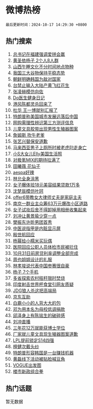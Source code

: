 # 微博热榜

`最后更新时间：2024-10-17 14:29:30 +0800`

## 热门搜索

1. [总书记在福建强调爱拼会赢](https://m.weibo.cn/search?containerid=100103type%3D1%26t%3D10%26q%3D%23%E6%80%BB%E4%B9%A6%E8%AE%B0%E5%9C%A8%E7%A6%8F%E5%BB%BA%E5%BC%BA%E8%B0%83%E7%88%B1%E6%8B%BC%E4%BC%9A%E8%B5%A2%23&stream_entry_id=51&isnewpage=1&extparam=seat%3D1%26cate%3D10103%26dgr%3D0%26filter_type%3Drealtimehot%26stream_entry_id%3D51%26c_type%3D51%26q%3D%2523%25E6%2580%25BB%25E4%25B9%25A6%25E8%25AE%25B0%25E5%259C%25A8%25E7%25A6%258F%25E5%25BB%25BA%25E5%25BC%25BA%25E8%25B0%2583%25E7%2588%25B1%25E6%258B%25BC%25E4%25BC%259A%25E8%25B5%25A2%2523%26pos%3D0%26display_time%3D1729146569%26pre_seqid%3D17291465692650383157255)
1. [黄圣依杨子 2个人8人群](https://m.weibo.cn/search?containerid=100103type%3D1%26t%3D10%26q%3D%E9%BB%84%E5%9C%A3%E4%BE%9D%E6%9D%A8%E5%AD%90+2%E4%B8%AA%E4%BA%BA8%E4%BA%BA%E7%BE%A4&stream_entry_id=31&isnewpage=1&extparam=seat%3D1%26cate%3D5001%26dgr%3D0%26realpos%3D1%26stream_entry_id%3D31%26flag%3D1%26pos%3D0%26lcate%3D5001%26band_rank%3D1%26c_type%3D31%26filter_type%3Drealtimehot%26q%3D%25E9%25BB%2584%25E5%259C%25A3%25E4%25BE%259D%25E6%259D%25A8%25E5%25AD%2590%25202%25E4%25B8%25AA%25E4%25BA%25BA8%25E4%25BA%25BA%25E7%25BE%25A4%26display_time%3D1729146569%26pre_seqid%3D17291465692650383157255)
1. [山西午睡文化不分时间地点物种](https://m.weibo.cn/search?containerid=100103type%3D1%26t%3D10%26q%3D%23%E5%B1%B1%E8%A5%BF%E5%8D%88%E7%9D%A1%E6%96%87%E5%8C%96%E4%B8%8D%E5%88%86%E6%97%B6%E9%97%B4%E5%9C%B0%E7%82%B9%E7%89%A9%E7%A7%8D%23&stream_entry_id=31&isnewpage=1&extparam=seat%3D1%26cate%3D5001%26dgr%3D0%26realpos%3D2%26stream_entry_id%3D31%26flag%3D1%26pos%3D1%26lcate%3D5001%26band_rank%3D2%26c_type%3D31%26filter_type%3Drealtimehot%26q%3D%2523%25E5%25B1%25B1%25E8%25A5%25BF%25E5%258D%2588%25E7%259D%25A1%25E6%2596%2587%25E5%258C%2596%25E4%25B8%258D%25E5%2588%2586%25E6%2597%25B6%25E9%2597%25B4%25E5%259C%25B0%25E7%2582%25B9%25E7%2589%25A9%25E7%25A7%258D%2523%26display_time%3D1729146569%26pre_seqid%3D17291465692650383157255)
1. [我国三大谷物保持平稳态势](https://m.weibo.cn/search?containerid=100103type%3D1%26t%3D10%26q%3D%23%E6%88%91%E5%9B%BD%E4%B8%89%E5%A4%A7%E8%B0%B7%E7%89%A9%E4%BF%9D%E6%8C%81%E5%B9%B3%E7%A8%B3%E6%80%81%E5%8A%BF%23&stream_entry_id=31&isnewpage=1&extparam=seat%3D1%26cate%3D5001%26dgr%3D0%26realpos%3D3%26stream_entry_id%3D31%26flag%3D1%26pos%3D2%26lcate%3D5001%26band_rank%3D3%26c_type%3D31%26filter_type%3Drealtimehot%26q%3D%2523%25E6%2588%2591%25E5%259B%25BD%25E4%25B8%2589%25E5%25A4%25A7%25E8%25B0%25B7%25E7%2589%25A9%25E4%25BF%259D%25E6%258C%2581%25E5%25B9%25B3%25E7%25A8%25B3%25E6%2580%2581%25E5%258A%25BF%2523%26display_time%3D1729146569%26pre_seqid%3D17291465692650383157255)
1. [朝鲜明确韩国为敌对国家](https://m.weibo.cn/search?containerid=100103type%3D1%26t%3D10%26q%3D%23%E6%9C%9D%E9%B2%9C%E6%98%8E%E7%A1%AE%E9%9F%A9%E5%9B%BD%E4%B8%BA%E6%95%8C%E5%AF%B9%E5%9B%BD%E5%AE%B6%23&stream_entry_id=31&isnewpage=1&extparam=seat%3D1%26cate%3D5001%26dgr%3D0%26realpos%3D4%26stream_entry_id%3D31%26flag%3D2%26pos%3D3%26lcate%3D5001%26band_rank%3D4%26c_type%3D31%26filter_type%3Drealtimehot%26q%3D%2523%25E6%259C%259D%25E9%25B2%259C%25E6%2598%258E%25E7%25A1%25AE%25E9%259F%25A9%25E5%259B%25BD%25E4%25B8%25BA%25E6%2595%258C%25E5%25AF%25B9%25E5%259B%25BD%25E5%25AE%25B6%2523%26display_time%3D1729146569%26pre_seqid%3D17291465692650383157255)
1. [台禁止输入大陆产黄飞红花生](https://m.weibo.cn/search?containerid=100103type%3D1%26t%3D10%26q%3D%23%E5%8F%B0%E7%A6%81%E6%AD%A2%E8%BE%93%E5%85%A5%E5%A4%A7%E9%99%86%E4%BA%A7%E9%BB%84%E9%A3%9E%E7%BA%A2%E8%8A%B1%E7%94%9F%23&stream_entry_id=31&isnewpage=1&extparam=seat%3D1%26cate%3D5001%26dgr%3D0%26realpos%3D5%26stream_entry_id%3D31%26flag%3D2%26pos%3D4%26lcate%3D5001%26band_rank%3D5%26c_type%3D31%26filter_type%3Drealtimehot%26q%3D%2523%25E5%258F%25B0%25E7%25A6%2581%25E6%25AD%25A2%25E8%25BE%2593%25E5%2585%25A5%25E5%25A4%25A7%25E9%2599%2586%25E4%25BA%25A7%25E9%25BB%2584%25E9%25A3%259E%25E7%25BA%25A2%25E8%258A%25B1%25E7%2594%259F%2523%26display_time%3D1729146569%26pre_seqid%3D17291465692650383157255)
1. [张凌赫模仿向佐](https://m.weibo.cn/search?containerid=100103type%3D1%26t%3D10%26q%3D%23%E5%BC%A0%E5%87%8C%E8%B5%AB%E6%A8%A1%E4%BB%BF%E5%90%91%E4%BD%90%23&stream_entry_id=31&isnewpage=1&extparam=seat%3D1%26cate%3D5001%26dgr%3D0%26realpos%3D6%26stream_entry_id%3D31%26flag%3D1%26pos%3D5%26lcate%3D5001%26band_rank%3D6%26c_type%3D31%26filter_type%3Drealtimehot%26q%3D%2523%25E5%25BC%25A0%25E5%2587%258C%25E8%25B5%25AB%25E6%25A8%25A1%25E4%25BB%25BF%25E5%2590%2591%25E4%25BD%2590%2523%26display_time%3D1729146569%26pre_seqid%3D17291465692650383157255)
1. [Do医生健身日记](https://m.weibo.cn/search?containerid=100103type%3D1%26t%3D10%26q%3D%23Do%E5%8C%BB%E7%94%9F%E5%81%A5%E8%BA%AB%E6%97%A5%E8%AE%B0%23&stream_entry_id=31&isnewpage=1&extparam=seat%3D1%26cate%3D5001%26dgr%3D0%26adid%3D259306%26stream_entry_id%3D31%26is_ad_pos%3D1%26pos%3D6%26filter_type%3Drealtimehot%26band_rank%3D7%26c_type%3D31%26lcate%3D5001%26q%3D%2523Do%25E5%258C%25BB%25E7%2594%259F%25E5%2581%25A5%25E8%25BA%25AB%25E6%2597%25A5%25E8%25AE%25B0%2523%26display_time%3D1729146569%26pre_seqid%3D17291465692650383157255)
1. [港风陈都灵杀回来了](https://m.weibo.cn/search?containerid=100103type%3D1%26t%3D10%26q%3D%23%E6%B8%AF%E9%A3%8E%E9%99%88%E9%83%BD%E7%81%B5%E6%9D%80%E5%9B%9E%E6%9D%A5%E4%BA%86%23&stream_entry_id=31&isnewpage=1&extparam=seat%3D1%26cate%3D5001%26dgr%3D0%26realpos%3D7%26stream_entry_id%3D31%26flag%3D1%26pos%3D7%26lcate%3D5001%26band_rank%3D7%26c_type%3D31%26filter_type%3Drealtimehot%26q%3D%2523%25E6%25B8%25AF%25E9%25A3%258E%25E9%2599%2588%25E9%2583%25BD%25E7%2581%25B5%25E6%259D%2580%25E5%259B%259E%25E6%259D%25A5%25E4%25BA%2586%2523%26display_time%3D1729146569%26pre_seqid%3D17291465692650383157255)
1. [杜华 王一博就别汇报了](https://m.weibo.cn/search?containerid=100103type%3D1%26t%3D10%26q%3D%E6%9D%9C%E5%8D%8E+%E7%8E%8B%E4%B8%80%E5%8D%9A%E5%B0%B1%E5%88%AB%E6%B1%87%E6%8A%A5%E4%BA%86&stream_entry_id=31&isnewpage=1&extparam=seat%3D1%26cate%3D5001%26dgr%3D0%26realpos%3D8%26stream_entry_id%3D31%26flag%3D2%26pos%3D8%26lcate%3D5001%26band_rank%3D8%26c_type%3D31%26filter_type%3Drealtimehot%26q%3D%25E6%259D%259C%25E5%258D%258E%2520%25E7%258E%258B%25E4%25B8%2580%25E5%258D%259A%25E5%25B0%25B1%25E5%2588%25AB%25E6%25B1%2587%25E6%258A%25A5%25E4%25BA%2586%26display_time%3D1729146569%26pre_seqid%3D17291465692650383157255)
1. [特朗普称美国城市发展远落后中国](https://m.weibo.cn/search?containerid=100103type%3D1%26t%3D10%26q%3D%23%E7%89%B9%E6%9C%97%E6%99%AE%E7%A7%B0%E7%BE%8E%E5%9B%BD%E5%9F%8E%E5%B8%82%E5%8F%91%E5%B1%95%E8%BF%9C%E8%90%BD%E5%90%8E%E4%B8%AD%E5%9B%BD%23&stream_entry_id=31&isnewpage=1&extparam=seat%3D1%26cate%3D5001%26dgr%3D0%26realpos%3D9%26stream_entry_id%3D31%26flag%3D0%26pos%3D9%26lcate%3D5001%26band_rank%3D9%26c_type%3D31%26filter_type%3Drealtimehot%26q%3D%2523%25E7%2589%25B9%25E6%259C%2597%25E6%2599%25AE%25E7%25A7%25B0%25E7%25BE%258E%25E5%259B%25BD%25E5%259F%258E%25E5%25B8%2582%25E5%258F%2591%25E5%25B1%2595%25E8%25BF%259C%25E8%2590%25BD%25E5%2590%258E%25E4%25B8%25AD%25E5%259B%25BD%2523%26display_time%3D1729146569%26pre_seqid%3D17291465692650383157255)
1. [网购需理性辨识第三方测评信息](https://m.weibo.cn/search?containerid=100103type%3D1%26t%3D10%26q%3D%23%E7%BD%91%E8%B4%AD%E9%9C%80%E7%90%86%E6%80%A7%E8%BE%A8%E8%AF%86%E7%AC%AC%E4%B8%89%E6%96%B9%E6%B5%8B%E8%AF%84%E4%BF%A1%E6%81%AF%23&stream_entry_id=31&isnewpage=1&extparam=seat%3D1%26cate%3D5001%26dgr%3D0%26realpos%3D10%26stream_entry_id%3D31%26flag%3D1%26pos%3D10%26lcate%3D5001%26band_rank%3D10%26c_type%3D31%26filter_type%3Drealtimehot%26q%3D%2523%25E7%25BD%2591%25E8%25B4%25AD%25E9%259C%2580%25E7%2590%2586%25E6%2580%25A7%25E8%25BE%25A8%25E8%25AF%2586%25E7%25AC%25AC%25E4%25B8%2589%25E6%2596%25B9%25E6%25B5%258B%25E8%25AF%2584%25E4%25BF%25A1%25E6%2581%25AF%2523%26display_time%3D1729146569%26pre_seqid%3D17291465692650383157255)
1. [儿童文具胶带出现男性生殖器图案](https://m.weibo.cn/search?containerid=100103type%3D1%26t%3D10%26q%3D%23%E5%84%BF%E7%AB%A5%E6%96%87%E5%85%B7%E8%83%B6%E5%B8%A6%E5%87%BA%E7%8E%B0%E7%94%B7%E6%80%A7%E7%94%9F%E6%AE%96%E5%99%A8%E5%9B%BE%E6%A1%88%23&stream_entry_id=31&isnewpage=1&extparam=seat%3D1%26cate%3D5001%26dgr%3D0%26realpos%3D11%26stream_entry_id%3D31%26flag%3D0%26pos%3D11%26lcate%3D5001%26band_rank%3D11%26c_type%3D31%26filter_type%3Drealtimehot%26q%3D%2523%25E5%2584%25BF%25E7%25AB%25A5%25E6%2596%2587%25E5%2585%25B7%25E8%2583%25B6%25E5%25B8%25A6%25E5%2587%25BA%25E7%258E%25B0%25E7%2594%25B7%25E6%2580%25A7%25E7%2594%259F%25E6%25AE%2596%25E5%2599%25A8%25E5%259B%25BE%25E6%25A1%2588%2523%26display_time%3D1729146569%26pre_seqid%3D17291465692650383157255)
1. [詹姆斯 吹牛老爹](https://m.weibo.cn/search?containerid=100103type%3D1%26t%3D10%26q%3D%E8%A9%B9%E5%A7%86%E6%96%AF+%E5%90%B9%E7%89%9B%E8%80%81%E7%88%B9&stream_entry_id=31&isnewpage=1&extparam=seat%3D1%26cate%3D5001%26dgr%3D0%26realpos%3D12%26stream_entry_id%3D31%26flag%3D2%26pos%3D12%26lcate%3D5001%26band_rank%3D12%26c_type%3D31%26filter_type%3Drealtimehot%26q%3D%25E8%25A9%25B9%25E5%25A7%2586%25E6%2596%25AF%2520%25E5%2590%25B9%25E7%2589%259B%25E8%2580%2581%25E7%2588%25B9%26display_time%3D1729146569%26pre_seqid%3D17291465692650383157255)
1. [张艺兴替保安道歉](https://m.weibo.cn/search?containerid=100103type%3D1%26t%3D10%26q%3D%E5%BC%A0%E8%89%BA%E5%85%B4%E6%9B%BF%E4%BF%9D%E5%AE%89%E9%81%93%E6%AD%89&stream_entry_id=31&isnewpage=1&extparam=seat%3D1%26cate%3D5001%26dgr%3D0%26realpos%3D13%26stream_entry_id%3D31%26flag%3D1%26pos%3D13%26lcate%3D5001%26band_rank%3D13%26c_type%3D31%26filter_type%3Drealtimehot%26q%3D%25E5%25BC%25A0%25E8%2589%25BA%25E5%2585%25B4%25E6%259B%25BF%25E4%25BF%259D%25E5%25AE%2589%25E9%2581%2593%25E6%25AD%2589%26display_time%3D1729146569%26pre_seqid%3D17291465692650383157255)
1. [马来西亚男子上厕所时被老虎叼走身亡](https://m.weibo.cn/search?containerid=100103type%3D1%26t%3D10%26q%3D%23%E9%A9%AC%E6%9D%A5%E8%A5%BF%E4%BA%9A%E7%94%B7%E5%AD%90%E4%B8%8A%E5%8E%95%E6%89%80%E6%97%B6%E8%A2%AB%E8%80%81%E8%99%8E%E5%8F%BC%E8%B5%B0%E8%BA%AB%E4%BA%A1%23&stream_entry_id=31&isnewpage=1&extparam=seat%3D1%26cate%3D5001%26dgr%3D0%26realpos%3D14%26stream_entry_id%3D31%26flag%3D0%26pos%3D14%26lcate%3D5001%26band_rank%3D14%26c_type%3D31%26filter_type%3Drealtimehot%26q%3D%2523%25E9%25A9%25AC%25E6%259D%25A5%25E8%25A5%25BF%25E4%25BA%259A%25E7%2594%25B7%25E5%25AD%2590%25E4%25B8%258A%25E5%258E%2595%25E6%2589%2580%25E6%2597%25B6%25E8%25A2%25AB%25E8%2580%2581%25E8%2599%258E%25E5%258F%25BC%25E8%25B5%25B0%25E8%25BA%25AB%25E4%25BA%25A1%2523%26display_time%3D1729146569%26pre_seqid%3D17291465692650383157255)
1. [小S大女儿Elly美国生活照](https://m.weibo.cn/search?containerid=100103type%3D1%26t%3D10%26q%3D%23%E5%B0%8FS%E5%A4%A7%E5%A5%B3%E5%84%BFElly%E7%BE%8E%E5%9B%BD%E7%94%9F%E6%B4%BB%E7%85%A7%23&stream_entry_id=31&isnewpage=1&extparam=seat%3D1%26cate%3D5001%26dgr%3D0%26realpos%3D15%26stream_entry_id%3D31%26flag%3D2%26pos%3D15%26lcate%3D5001%26band_rank%3D15%26c_type%3D31%26filter_type%3Drealtimehot%26q%3D%2523%25E5%25B0%258FS%25E5%25A4%25A7%25E5%25A5%25B3%25E5%2584%25BFElly%25E7%25BE%258E%25E5%259B%25BD%25E7%2594%259F%25E6%25B4%25BB%25E7%2585%25A7%2523%26display_time%3D1729146569%26pre_seqid%3D17291465692650383157255)
1. [对极氪MIX的期待拉满了](https://m.weibo.cn/search?containerid=100103type%3D1%26t%3D10%26q%3D%23%E5%AF%B9%E6%9E%81%E6%B0%AAMIX%E7%9A%84%E6%9C%9F%E5%BE%85%E6%8B%89%E6%BB%A1%E4%BA%86%23&stream_entry_id=31&isnewpage=1&extparam=seat%3D1%26cate%3D5001%26dgr%3D0%26adid%3D259442%26realpos%3D16%26stream_entry_id%3D31%26flag%3D0%26pos%3D16%26filter_type%3Drealtimehot%26band_rank%3D16%26c_type%3D31%26lcate%3D5001%26q%3D%2523%25E5%25AF%25B9%25E6%259E%2581%25E6%25B0%25AAMIX%25E7%259A%2584%25E6%259C%259F%25E5%25BE%2585%25E6%258B%2589%25E6%25BB%25A1%25E4%25BA%2586%2523%26display_time%3D1729146569%26pre_seqid%3D17291465692650383157255)
1. [田曦薇 花仙子](https://m.weibo.cn/search?containerid=100103type%3D1%26t%3D10%26q%3D%E7%94%B0%E6%9B%A6%E8%96%87+%E8%8A%B1%E4%BB%99%E5%AD%90&stream_entry_id=31&isnewpage=1&extparam=seat%3D1%26cate%3D5001%26dgr%3D0%26realpos%3D17%26stream_entry_id%3D31%26flag%3D0%26pos%3D17%26lcate%3D5001%26band_rank%3D17%26c_type%3D31%26filter_type%3Drealtimehot%26q%3D%25E7%2594%25B0%25E6%259B%25A6%25E8%2596%2587%2520%25E8%258A%25B1%25E4%25BB%2599%25E5%25AD%2590%26display_time%3D1729146569%26pre_seqid%3D17291465692650383157255)
1. [aespa好辣](https://m.weibo.cn/search?containerid=100103type%3D1%26t%3D10%26q%3D%23aespa%E5%A5%BD%E8%BE%A3%23&stream_entry_id=31&isnewpage=1&extparam=seat%3D1%26cate%3D5001%26dgr%3D0%26realpos%3D18%26stream_entry_id%3D31%26flag%3D1%26pos%3D18%26lcate%3D5001%26band_rank%3D18%26c_type%3D31%26filter_type%3Drealtimehot%26q%3D%2523aespa%25E5%25A5%25BD%25E8%25BE%25A3%2523%26display_time%3D1729146569%26pre_seqid%3D17291465692650383157255)
1. [林允全身涂黑](https://m.weibo.cn/search?containerid=100103type%3D1%26t%3D10%26q%3D%23%E6%9E%97%E5%85%81%E5%85%A8%E8%BA%AB%E6%B6%82%E9%BB%91%23&stream_entry_id=31&isnewpage=1&extparam=seat%3D1%26cate%3D5001%26dgr%3D0%26realpos%3D19%26stream_entry_id%3D31%26flag%3D1%26pos%3D19%26lcate%3D5001%26band_rank%3D19%26c_type%3D31%26filter_type%3Drealtimehot%26q%3D%2523%25E6%259E%2597%25E5%2585%2581%25E5%2585%25A8%25E8%25BA%25AB%25E6%25B6%2582%25E9%25BB%2591%2523%26display_time%3D1729146569%26pre_seqid%3D17291465692650383157255)
1. [女子曝体验18元美容结果贷款1万多](https://m.weibo.cn/search?containerid=100103type%3D1%26t%3D10%26q%3D%23%E5%A5%B3%E5%AD%90%E6%9B%9D%E4%BD%93%E9%AA%8C18%E5%85%83%E7%BE%8E%E5%AE%B9%E7%BB%93%E6%9E%9C%E8%B4%B7%E6%AC%BE1%E4%B8%87%E5%A4%9A%23&stream_entry_id=31&isnewpage=1&extparam=seat%3D1%26cate%3D5001%26dgr%3D0%26realpos%3D20%26stream_entry_id%3D31%26flag%3D1%26pos%3D20%26lcate%3D5001%26band_rank%3D20%26c_type%3D31%26filter_type%3Drealtimehot%26q%3D%2523%25E5%25A5%25B3%25E5%25AD%2590%25E6%259B%259D%25E4%25BD%2593%25E9%25AA%258C18%25E5%2585%2583%25E7%25BE%258E%25E5%25AE%25B9%25E7%25BB%2593%25E6%259E%259C%25E8%25B4%25B7%25E6%25AC%25BE1%25E4%25B8%2587%25E5%25A4%259A%2523%26display_time%3D1729146569%26pre_seqid%3D17291465692650383157255)
1. [沈梦辰模仿叶珂](https://m.weibo.cn/search?containerid=100103type%3D1%26t%3D10%26q%3D%23%E6%B2%88%E6%A2%A6%E8%BE%B0%E6%A8%A1%E4%BB%BF%E5%8F%B6%E7%8F%82%23&stream_entry_id=31&isnewpage=1&extparam=seat%3D1%26cate%3D5001%26dgr%3D0%26realpos%3D21%26stream_entry_id%3D31%26flag%3D2%26pos%3D21%26lcate%3D5001%26band_rank%3D21%26c_type%3D31%26filter_type%3Drealtimehot%26q%3D%2523%25E6%25B2%2588%25E6%25A2%25A6%25E8%25BE%25B0%25E6%25A8%25A1%25E4%25BB%25BF%25E5%258F%25B6%25E7%258F%2582%2523%26display_time%3D1729146569%26pre_seqid%3D17291465692650383157255)
1. [offer6带教女大律师丈夫是家庭主夫](https://m.weibo.cn/search?containerid=100103type%3D1%26t%3D10%26q%3Doffer6%E5%B8%A6%E6%95%99%E5%A5%B3%E5%A4%A7%E5%BE%8B%E5%B8%88%E4%B8%88%E5%A4%AB%E6%98%AF%E5%AE%B6%E5%BA%AD%E4%B8%BB%E5%A4%AB&stream_entry_id=31&isnewpage=1&extparam=seat%3D1%26cate%3D5001%26dgr%3D0%26realpos%3D22%26stream_entry_id%3D31%26flag%3D1%26pos%3D22%26lcate%3D5001%26band_rank%3D22%26c_type%3D31%26filter_type%3Drealtimehot%26q%3Doffer6%25E5%25B8%25A6%25E6%2595%2599%25E5%25A5%25B3%25E5%25A4%25A7%25E5%25BE%258B%25E5%25B8%2588%25E4%25B8%2588%25E5%25A4%25AB%25E6%2598%25AF%25E5%25AE%25B6%25E5%25BA%25AD%25E4%25B8%25BB%25E5%25A4%25AB%26display_time%3D1729146569%26pre_seqid%3D17291465692650383157255)
1. [南京一群业主众筹63万元爆改小区道路](https://m.weibo.cn/search?containerid=100103type%3D1%26t%3D10%26q%3D%23%E5%8D%97%E4%BA%AC%E4%B8%80%E7%BE%A4%E4%B8%9A%E4%B8%BB%E4%BC%97%E7%AD%B963%E4%B8%87%E5%85%83%E7%88%86%E6%94%B9%E5%B0%8F%E5%8C%BA%E9%81%93%E8%B7%AF%23&stream_entry_id=31&isnewpage=1&extparam=seat%3D1%26cate%3D5001%26dgr%3D0%26realpos%3D23%26stream_entry_id%3D31%26flag%3D0%26pos%3D23%26lcate%3D5001%26band_rank%3D23%26c_type%3D31%26filter_type%3Drealtimehot%26q%3D%2523%25E5%258D%2597%25E4%25BA%25AC%25E4%25B8%2580%25E7%25BE%25A4%25E4%25B8%259A%25E4%25B8%25BB%25E4%25BC%2597%25E7%25AD%25B963%25E4%25B8%2587%25E5%2585%2583%25E7%2588%2586%25E6%2594%25B9%25E5%25B0%258F%25E5%258C%25BA%25E9%2581%2593%25E8%25B7%25AF%2523%26display_time%3D1729146569%26pre_seqid%3D17291465692650383157255)
1. [女子试妆后舍不得卸掉用相册收集起来](https://m.weibo.cn/search?containerid=100103type%3D1%26t%3D10%26q%3D%23%E5%A5%B3%E5%AD%90%E8%AF%95%E5%A6%86%E5%90%8E%E8%88%8D%E4%B8%8D%E5%BE%97%E5%8D%B8%E6%8E%89%E7%94%A8%E7%9B%B8%E5%86%8C%E6%94%B6%E9%9B%86%E8%B5%B7%E6%9D%A5%23&stream_entry_id=31&isnewpage=1&extparam=seat%3D1%26cate%3D5001%26dgr%3D0%26realpos%3D24%26stream_entry_id%3D31%26flag%3D1%26pos%3D24%26lcate%3D5001%26band_rank%3D24%26c_type%3D31%26filter_type%3Drealtimehot%26q%3D%2523%25E5%25A5%25B3%25E5%25AD%2590%25E8%25AF%2595%25E5%25A6%2586%25E5%2590%258E%25E8%2588%258D%25E4%25B8%258D%25E5%25BE%2597%25E5%258D%25B8%25E6%258E%2589%25E7%2594%25A8%25E7%259B%25B8%25E5%2586%258C%25E6%2594%25B6%25E9%259B%2586%25E8%25B5%25B7%25E6%259D%25A5%2523%26display_time%3D1729146569%26pre_seqid%3D17291465692650383157255)
1. [刘冲让黄景瑜少穿一点](https://m.weibo.cn/search?containerid=100103type%3D1%26t%3D10%26q%3D%E5%88%98%E5%86%B2%E8%AE%A9%E9%BB%84%E6%99%AF%E7%91%9C%E5%B0%91%E7%A9%BF%E4%B8%80%E7%82%B9&stream_entry_id=31&isnewpage=1&extparam=seat%3D1%26cate%3D5001%26dgr%3D0%26realpos%3D25%26stream_entry_id%3D31%26flag%3D1%26pos%3D25%26lcate%3D5001%26band_rank%3D25%26c_type%3D31%26filter_type%3Drealtimehot%26q%3D%25E5%2588%2598%25E5%2586%25B2%25E8%25AE%25A9%25E9%25BB%2584%25E6%2599%25AF%25E7%2591%259C%25E5%25B0%2591%25E7%25A9%25BF%25E4%25B8%2580%25E7%2582%25B9%26display_time%3D1729146569%26pre_seqid%3D17291465692650383157255)
1. [樊振东许昕男团首秀](https://m.weibo.cn/search?containerid=100103type%3D1%26t%3D10%26q%3D%23%E6%A8%8A%E6%8C%AF%E4%B8%9C%E8%AE%B8%E6%98%95%E7%94%B7%E5%9B%A2%E9%A6%96%E7%A7%80%23&stream_entry_id=31&isnewpage=1&extparam=seat%3D1%26cate%3D5001%26dgr%3D0%26realpos%3D26%26stream_entry_id%3D31%26flag%3D1%26pos%3D26%26lcate%3D5001%26band_rank%3D26%26c_type%3D31%26filter_type%3Drealtimehot%26q%3D%2523%25E6%25A8%258A%25E6%258C%25AF%25E4%25B8%259C%25E8%25AE%25B8%25E6%2598%2595%25E7%2594%25B7%25E5%259B%25A2%25E9%25A6%2596%25E7%25A7%2580%2523%26display_time%3D1729146569%26pre_seqid%3D17291465692650383157255)
1. [中医说指甲是内脏显示屏](https://m.weibo.cn/search?containerid=100103type%3D1%26t%3D10%26q%3D%23%E4%B8%AD%E5%8C%BB%E8%AF%B4%E6%8C%87%E7%94%B2%E6%98%AF%E5%86%85%E8%84%8F%E6%98%BE%E7%A4%BA%E5%B1%8F%23&stream_entry_id=31&isnewpage=1&extparam=seat%3D1%26cate%3D5001%26dgr%3D0%26realpos%3D27%26stream_entry_id%3D31%26flag%3D0%26pos%3D27%26lcate%3D5001%26band_rank%3D27%26c_type%3D31%26filter_type%3Drealtimehot%26q%3D%2523%25E4%25B8%25AD%25E5%258C%25BB%25E8%25AF%25B4%25E6%258C%2587%25E7%2594%25B2%25E6%2598%25AF%25E5%2586%2585%25E8%2584%258F%25E6%2598%25BE%25E7%25A4%25BA%25E5%25B1%258F%2523%26display_time%3D1729146569%26pre_seqid%3D17291465692650383157255)
1. [殷世航回应](https://m.weibo.cn/search?containerid=100103type%3D1%26t%3D10%26q%3D%E6%AE%B7%E4%B8%96%E8%88%AA%E5%9B%9E%E5%BA%94&stream_entry_id=31&isnewpage=1&extparam=seat%3D1%26cate%3D5001%26dgr%3D0%26realpos%3D28%26stream_entry_id%3D31%26flag%3D1%26pos%3D28%26lcate%3D5001%26band_rank%3D28%26c_type%3D31%26filter_type%3Drealtimehot%26q%3D%25E6%25AE%25B7%25E4%25B8%2596%25E8%2588%25AA%25E5%259B%259E%25E5%25BA%2594%26display_time%3D1729146569%26pre_seqid%3D17291465692650383157255)
1. [杨幂给小糯米买玩偶](https://m.weibo.cn/search?containerid=100103type%3D1%26t%3D10%26q%3D%23%E6%9D%A8%E5%B9%82%E7%BB%99%E5%B0%8F%E7%B3%AF%E7%B1%B3%E4%B9%B0%E7%8E%A9%E5%81%B6%23&stream_entry_id=31&isnewpage=1&extparam=seat%3D1%26cate%3D5001%26dgr%3D0%26realpos%3D29%26stream_entry_id%3D31%26flag%3D0%26pos%3D29%26lcate%3D5001%26band_rank%3D29%26c_type%3D31%26filter_type%3Drealtimehot%26q%3D%2523%25E6%259D%25A8%25E5%25B9%2582%25E7%25BB%2599%25E5%25B0%258F%25E7%25B3%25AF%25E7%25B1%25B3%25E4%25B9%25B0%25E7%258E%25A9%25E5%2581%25B6%2523%26display_time%3D1729146569%26pre_seqid%3D17291465692650383157255)
1. [医院回应公职人员体检市民被拦住](https://m.weibo.cn/search?containerid=100103type%3D1%26t%3D10%26q%3D%23%E5%8C%BB%E9%99%A2%E5%9B%9E%E5%BA%94%E5%85%AC%E8%81%8C%E4%BA%BA%E5%91%98%E4%BD%93%E6%A3%80%E5%B8%82%E6%B0%91%E8%A2%AB%E6%8B%A6%E4%BD%8F%23&stream_entry_id=31&isnewpage=1&extparam=seat%3D1%26cate%3D5001%26dgr%3D0%26realpos%3D30%26stream_entry_id%3D31%26flag%3D0%26pos%3D30%26lcate%3D5001%26band_rank%3D30%26c_type%3D31%26filter_type%3Drealtimehot%26q%3D%2523%25E5%258C%25BB%25E9%2599%25A2%25E5%259B%259E%25E5%25BA%2594%25E5%2585%25AC%25E8%2581%258C%25E4%25BA%25BA%25E5%2591%2598%25E4%25BD%2593%25E6%25A3%2580%25E5%25B8%2582%25E6%25B0%2591%25E8%25A2%25AB%25E6%258B%25A6%25E4%25BD%258F%2523%26display_time%3D1729146569%26pre_seqid%3D17291465692650383157255)
1. [10月31日前房贷利率调整全部完成](https://m.weibo.cn/search?containerid=100103type%3D1%26t%3D10%26q%3D%2310%E6%9C%8831%E6%97%A5%E5%89%8D%E6%88%BF%E8%B4%B7%E5%88%A9%E7%8E%87%E8%B0%83%E6%95%B4%E5%85%A8%E9%83%A8%E5%AE%8C%E6%88%90%23&stream_entry_id=31&isnewpage=1&extparam=seat%3D1%26cate%3D5001%26dgr%3D0%26realpos%3D31%26stream_entry_id%3D31%26flag%3D1%26pos%3D31%26lcate%3D5001%26band_rank%3D31%26c_type%3D31%26filter_type%3Drealtimehot%26q%3D%252310%25E6%259C%258831%25E6%2597%25A5%25E5%2589%258D%25E6%2588%25BF%25E8%25B4%25B7%25E5%2588%25A9%25E7%258E%2587%25E8%25B0%2583%25E6%2595%25B4%25E5%2585%25A8%25E9%2583%25A8%25E5%25AE%258C%25E6%2588%2590%2523%26display_time%3D1729146569%26pre_seqid%3D17291465692650383157255)
1. [周也姐姐设计的礼服](https://m.weibo.cn/search?containerid=100103type%3D1%26t%3D10%26q%3D%23%E5%91%A8%E4%B9%9F%E5%A7%90%E5%A7%90%E8%AE%BE%E8%AE%A1%E7%9A%84%E7%A4%BC%E6%9C%8D%23&stream_entry_id=31&isnewpage=1&extparam=seat%3D1%26cate%3D5001%26dgr%3D0%26realpos%3D32%26stream_entry_id%3D31%26flag%3D0%26pos%3D32%26lcate%3D5001%26band_rank%3D32%26c_type%3D31%26filter_type%3Drealtimehot%26q%3D%2523%25E5%2591%25A8%25E4%25B9%259F%25E5%25A7%2590%25E5%25A7%2590%25E8%25AE%25BE%25E8%25AE%25A1%25E7%259A%2584%25E7%25A4%25BC%25E6%259C%258D%2523%26display_time%3D1729146569%26pre_seqid%3D17291465692650383157255)
1. [林孝埈说代表中国参赛很自豪](https://m.weibo.cn/search?containerid=100103type%3D1%26t%3D10%26q%3D%23%E6%9E%97%E5%AD%9D%E5%9F%88%E8%AF%B4%E4%BB%A3%E8%A1%A8%E4%B8%AD%E5%9B%BD%E5%8F%82%E8%B5%9B%E5%BE%88%E8%87%AA%E8%B1%AA%23&stream_entry_id=31&isnewpage=1&extparam=seat%3D1%26cate%3D5001%26dgr%3D0%26realpos%3D33%26stream_entry_id%3D31%26flag%3D0%26pos%3D33%26lcate%3D5001%26band_rank%3D33%26c_type%3D31%26filter_type%3Drealtimehot%26q%3D%2523%25E6%259E%2597%25E5%25AD%259D%25E5%259F%2588%25E8%25AF%25B4%25E4%25BB%25A3%25E8%25A1%25A8%25E4%25B8%25AD%25E5%259B%25BD%25E5%258F%2582%25E8%25B5%259B%25E5%25BE%2588%25E8%2587%25AA%25E8%25B1%25AA%2523%26display_time%3D1729146569%26pre_seqid%3D17291465692650383157255)
1. [杨子 7个手机](https://m.weibo.cn/search?containerid=100103type%3D1%26t%3D10%26q%3D%E6%9D%A8%E5%AD%90+7%E4%B8%AA%E6%89%8B%E6%9C%BA&stream_entry_id=31&isnewpage=1&extparam=seat%3D1%26cate%3D5001%26dgr%3D0%26realpos%3D34%26stream_entry_id%3D31%26flag%3D1%26pos%3D34%26lcate%3D5001%26band_rank%3D34%26c_type%3D31%26filter_type%3Drealtimehot%26q%3D%25E6%259D%25A8%25E5%25AD%2590%25207%25E4%25B8%25AA%25E6%2589%258B%25E6%259C%25BA%26display_time%3D1729146569%26pre_seqid%3D17291465692650383157255)
1. [多省探索农村秸秆限时焚烧](https://m.weibo.cn/search?containerid=100103type%3D1%26t%3D10%26q%3D%23%E5%A4%9A%E7%9C%81%E6%8E%A2%E7%B4%A2%E5%86%9C%E6%9D%91%E7%A7%B8%E7%A7%86%E9%99%90%E6%97%B6%E7%84%9A%E7%83%A7%23&stream_entry_id=31&isnewpage=1&extparam=seat%3D1%26cate%3D5001%26dgr%3D0%26realpos%3D35%26stream_entry_id%3D31%26flag%3D1%26pos%3D35%26lcate%3D5001%26band_rank%3D35%26c_type%3D31%26filter_type%3Drealtimehot%26q%3D%2523%25E5%25A4%259A%25E7%259C%2581%25E6%258E%25A2%25E7%25B4%25A2%25E5%2586%259C%25E6%259D%2591%25E7%25A7%25B8%25E7%25A7%2586%25E9%2599%2590%25E6%2597%25B6%25E7%2584%259A%25E7%2583%25A7%2523%26display_time%3D1729146569%26pre_seqid%3D17291465692650383157255)
1. [印度射击世界杯食堂引网友质疑](https://m.weibo.cn/search?containerid=100103type%3D1%26t%3D10%26q%3D%23%E5%8D%B0%E5%BA%A6%E5%B0%84%E5%87%BB%E4%B8%96%E7%95%8C%E6%9D%AF%E9%A3%9F%E5%A0%82%E5%BC%95%E7%BD%91%E5%8F%8B%E8%B4%A8%E7%96%91%23&stream_entry_id=31&isnewpage=1&extparam=seat%3D1%26cate%3D5001%26dgr%3D0%26realpos%3D36%26stream_entry_id%3D31%26flag%3D1%26pos%3D36%26lcate%3D5001%26band_rank%3D36%26c_type%3D31%26filter_type%3Drealtimehot%26q%3D%2523%25E5%258D%25B0%25E5%25BA%25A6%25E5%25B0%2584%25E5%2587%25BB%25E4%25B8%2596%25E7%2595%258C%25E6%259D%25AF%25E9%25A3%259F%25E5%25A0%2582%25E5%25BC%2595%25E7%25BD%2591%25E5%258F%258B%25E8%25B4%25A8%25E7%2596%2591%2523%26display_time%3D1729146569%26pre_seqid%3D17291465692650383157255)
1. [JDG狼人杀这把高端局](https://m.weibo.cn/search?containerid=100103type%3D1%26t%3D10%26q%3D%23JDG%E7%8B%BC%E4%BA%BA%E6%9D%80%E8%BF%99%E6%8A%8A%E9%AB%98%E7%AB%AF%E5%B1%80%23&stream_entry_id=31&isnewpage=1&extparam=seat%3D1%26cate%3D5001%26dgr%3D0%26realpos%3D37%26stream_entry_id%3D31%26flag%3D1%26pos%3D37%26lcate%3D5001%26band_rank%3D37%26c_type%3D31%26filter_type%3Drealtimehot%26q%3D%2523JDG%25E7%258B%25BC%25E4%25BA%25BA%25E6%259D%2580%25E8%25BF%2599%25E6%258A%258A%25E9%25AB%2598%25E7%25AB%25AF%25E5%25B1%2580%2523%26display_time%3D1729146569%26pre_seqid%3D17291465692650383157255)
1. [京东互助](https://m.weibo.cn/search?containerid=100103type%3D1%26t%3D10%26q%3D%E4%BA%AC%E4%B8%9C%E4%BA%92%E5%8A%A9&stream_entry_id=31&isnewpage=1&extparam=seat%3D1%26cate%3D5001%26dgr%3D0%26realpos%3D38%26stream_entry_id%3D31%26flag%3D0%26pos%3D38%26lcate%3D5001%26band_rank%3D38%26c_type%3D31%26filter_type%3Drealtimehot%26q%3D%25E4%25BA%25AC%25E4%25B8%259C%25E4%25BA%2592%25E5%258A%25A9%26display_time%3D1729146569%26pre_seqid%3D17291465692650383157255)
1. [白鹿小小的人背大大的包](https://m.weibo.cn/search?containerid=100103type%3D1%26t%3D10%26q%3D%23%E7%99%BD%E9%B9%BF%E5%B0%8F%E5%B0%8F%E7%9A%84%E4%BA%BA%E8%83%8C%E5%A4%A7%E5%A4%A7%E7%9A%84%E5%8C%85%23&stream_entry_id=31&isnewpage=1&extparam=seat%3D1%26cate%3D5001%26dgr%3D0%26realpos%3D39%26stream_entry_id%3D31%26flag%3D1%26pos%3D39%26lcate%3D5001%26band_rank%3D39%26c_type%3D31%26filter_type%3Drealtimehot%26q%3D%2523%25E7%2599%25BD%25E9%25B9%25BF%25E5%25B0%258F%25E5%25B0%258F%25E7%259A%2584%25E4%25BA%25BA%25E8%2583%258C%25E5%25A4%25A7%25E5%25A4%25A7%25E7%259A%2584%25E5%258C%2585%2523%26display_time%3D1729146569%26pre_seqid%3D17291465692650383157255)
1. [邓为用本名为母校低调捐款](https://m.weibo.cn/search?containerid=100103type%3D1%26t%3D10%26q%3D%E9%82%93%E4%B8%BA%E7%94%A8%E6%9C%AC%E5%90%8D%E4%B8%BA%E6%AF%8D%E6%A0%A1%E4%BD%8E%E8%B0%83%E6%8D%90%E6%AC%BE&stream_entry_id=31&isnewpage=1&extparam=seat%3D1%26cate%3D5001%26dgr%3D0%26realpos%3D40%26stream_entry_id%3D31%26flag%3D0%26pos%3D40%26lcate%3D5001%26band_rank%3D40%26c_type%3D31%26filter_type%3Drealtimehot%26q%3D%25E9%2582%2593%25E4%25B8%25BA%25E7%2594%25A8%25E6%259C%25AC%25E5%2590%258D%25E4%25B8%25BA%25E6%25AF%258D%25E6%25A0%25A1%25E4%25BD%258E%25E8%25B0%2583%25E6%258D%2590%25E6%25AC%25BE%26display_time%3D1729146569%26pre_seqid%3D17291465692650383157255)
1. [邱泽身上有陈铭生的破碎感](https://m.weibo.cn/search?containerid=100103type%3D1%26t%3D10%26q%3D%23%E9%82%B1%E6%B3%BD%E8%BA%AB%E4%B8%8A%E6%9C%89%E9%99%88%E9%93%AD%E7%94%9F%E7%9A%84%E7%A0%B4%E7%A2%8E%E6%84%9F%23&stream_entry_id=31&isnewpage=1&extparam=seat%3D1%26cate%3D5001%26dgr%3D0%26realpos%3D41%26stream_entry_id%3D31%26flag%3D1%26pos%3D41%26lcate%3D5001%26band_rank%3D41%26c_type%3D31%26filter_type%3Drealtimehot%26q%3D%2523%25E9%2582%25B1%25E6%25B3%25BD%25E8%25BA%25AB%25E4%25B8%258A%25E6%259C%2589%25E9%2599%2588%25E9%2593%25AD%25E7%2594%259F%25E7%259A%2584%25E7%25A0%25B4%25E7%25A2%258E%25E6%2584%259F%2523%26display_time%3D1729146569%26pre_seqid%3D17291465692650383157255)
1. [刘冲直播](https://m.weibo.cn/search?containerid=100103type%3D1%26t%3D10%26q%3D%E5%88%98%E5%86%B2%E7%9B%B4%E6%92%AD&stream_entry_id=31&isnewpage=1&extparam=seat%3D1%26cate%3D5001%26dgr%3D0%26realpos%3D42%26stream_entry_id%3D31%26flag%3D1%26pos%3D42%26lcate%3D5001%26band_rank%3D42%26c_type%3D31%26filter_type%3Drealtimehot%26q%3D%25E5%2588%2598%25E5%2586%25B2%25E7%259B%25B4%25E6%2592%25AD%26display_time%3D1729146569%26pre_seqid%3D17291465692650383157255)
1. [三年花12万就能获博士学位](https://m.weibo.cn/search?containerid=100103type%3D1%26t%3D10%26q%3D%23%E4%B8%89%E5%B9%B4%E8%8A%B112%E4%B8%87%E5%B0%B1%E8%83%BD%E8%8E%B7%E5%8D%9A%E5%A3%AB%E5%AD%A6%E4%BD%8D%23&stream_entry_id=31&isnewpage=1&extparam=seat%3D1%26cate%3D5001%26dgr%3D0%26realpos%3D43%26stream_entry_id%3D31%26flag%3D0%26pos%3D43%26lcate%3D5001%26band_rank%3D43%26c_type%3D31%26filter_type%3Drealtimehot%26q%3D%2523%25E4%25B8%2589%25E5%25B9%25B4%25E8%258A%25B112%25E4%25B8%2587%25E5%25B0%25B1%25E8%2583%25BD%25E8%258E%25B7%25E5%258D%259A%25E5%25A3%25AB%25E5%25AD%25A6%25E4%25BD%258D%2523%26display_time%3D1729146569%26pre_seqid%3D17291465692650383157255)
1. [厂家就儿童文具现生殖器图案道歉](https://m.weibo.cn/search?containerid=100103type%3D1%26t%3D10%26q%3D%23%E5%8E%82%E5%AE%B6%E5%B0%B1%E5%84%BF%E7%AB%A5%E6%96%87%E5%85%B7%E7%8E%B0%E7%94%9F%E6%AE%96%E5%99%A8%E5%9B%BE%E6%A1%88%E9%81%93%E6%AD%89%23&stream_entry_id=31&isnewpage=1&extparam=seat%3D1%26cate%3D5001%26dgr%3D0%26realpos%3D44%26stream_entry_id%3D31%26flag%3D0%26pos%3D44%26lcate%3D5001%26band_rank%3D44%26c_type%3D31%26filter_type%3Drealtimehot%26q%3D%2523%25E5%258E%2582%25E5%25AE%25B6%25E5%25B0%25B1%25E5%2584%25BF%25E7%25AB%25A5%25E6%2596%2587%25E5%2585%25B7%25E7%258E%25B0%25E7%2594%259F%25E6%25AE%2596%25E5%2599%25A8%25E5%259B%25BE%25E6%25A1%2588%25E9%2581%2593%25E6%25AD%2589%2523%26display_time%3D1729146569%26pre_seqid%3D17291465692650383157255)
1. [LPL提前锁定S14四强](https://m.weibo.cn/search?containerid=100103type%3D1%26t%3D10%26q%3D%23LPL%E6%8F%90%E5%89%8D%E9%94%81%E5%AE%9AS14%E5%9B%9B%E5%BC%BA%23&stream_entry_id=31&isnewpage=1&extparam=seat%3D1%26cate%3D5001%26dgr%3D0%26realpos%3D45%26stream_entry_id%3D31%26flag%3D0%26pos%3D45%26lcate%3D5001%26band_rank%3D45%26c_type%3D31%26filter_type%3Drealtimehot%26q%3D%2523LPL%25E6%258F%2590%25E5%2589%258D%25E9%2594%2581%25E5%25AE%259AS14%25E5%259B%259B%25E5%25BC%25BA%2523%26display_time%3D1729146569%26pre_seqid%3D17291465692650383157255)
1. [檀健次戴头纱](https://m.weibo.cn/search?containerid=100103type%3D1%26t%3D10%26q%3D%23%E6%AA%80%E5%81%A5%E6%AC%A1%E6%88%B4%E5%A4%B4%E7%BA%B1%23&stream_entry_id=31&isnewpage=1&extparam=seat%3D1%26cate%3D5001%26dgr%3D0%26realpos%3D46%26stream_entry_id%3D31%26flag%3D1%26pos%3D46%26lcate%3D5001%26band_rank%3D46%26c_type%3D31%26filter_type%3Drealtimehot%26q%3D%2523%25E6%25AA%2580%25E5%2581%25A5%25E6%25AC%25A1%25E6%2588%25B4%25E5%25A4%25B4%25E7%25BA%25B1%2523%26display_time%3D1729146569%26pre_seqid%3D17291465692650383157255)
1. [特朗普形容韩国是一台赚钱机器](https://m.weibo.cn/search?containerid=100103type%3D1%26t%3D10%26q%3D%23%E7%89%B9%E6%9C%97%E6%99%AE%E5%BD%A2%E5%AE%B9%E9%9F%A9%E5%9B%BD%E6%98%AF%E4%B8%80%E5%8F%B0%E8%B5%9A%E9%92%B1%E6%9C%BA%E5%99%A8%23&stream_entry_id=31&isnewpage=1&extparam=seat%3D1%26cate%3D5001%26dgr%3D0%26realpos%3D47%26stream_entry_id%3D31%26flag%3D1%26pos%3D47%26lcate%3D5001%26band_rank%3D47%26c_type%3D31%26filter_type%3Drealtimehot%26q%3D%2523%25E7%2589%25B9%25E6%259C%2597%25E6%2599%25AE%25E5%25BD%25A2%25E5%25AE%25B9%25E9%259F%25A9%25E5%259B%25BD%25E6%2598%25AF%25E4%25B8%2580%25E5%258F%25B0%25E8%25B5%259A%25E9%2592%25B1%25E6%259C%25BA%25E5%2599%25A8%2523%26display_time%3D1729146569%26pre_seqid%3D17291465692650383157255)
1. [黄磊线下活动被贴脸喊豆角](https://m.weibo.cn/search?containerid=100103type%3D1%26t%3D10%26q%3D%23%E9%BB%84%E7%A3%8A%E7%BA%BF%E4%B8%8B%E6%B4%BB%E5%8A%A8%E8%A2%AB%E8%B4%B4%E8%84%B8%E5%96%8A%E8%B1%86%E8%A7%92%23&stream_entry_id=31&isnewpage=1&extparam=seat%3D1%26cate%3D5001%26dgr%3D0%26realpos%3D48%26stream_entry_id%3D31%26flag%3D0%26pos%3D48%26lcate%3D5001%26band_rank%3D48%26c_type%3D31%26filter_type%3Drealtimehot%26q%3D%2523%25E9%25BB%2584%25E7%25A3%258A%25E7%25BA%25BF%25E4%25B8%258B%25E6%25B4%25BB%25E5%258A%25A8%25E8%25A2%25AB%25E8%25B4%25B4%25E8%2584%25B8%25E5%2596%258A%25E8%25B1%2586%25E8%25A7%2592%2523%26display_time%3D1729146569%26pre_seqid%3D17291465692650383157255)
1. [VOGUE出发图](https://m.weibo.cn/search?containerid=100103type%3D1%26t%3D10%26q%3D%23VOGUE%E5%87%BA%E5%8F%91%E5%9B%BE%23&stream_entry_id=31&isnewpage=1&extparam=seat%3D1%26cate%3D5001%26dgr%3D0%26realpos%3D49%26stream_entry_id%3D31%26flag%3D0%26pos%3D49%26lcate%3D5001%26band_rank%3D49%26c_type%3D31%26filter_type%3Drealtimehot%26q%3D%2523VOGUE%25E5%2587%25BA%25E5%258F%2591%25E5%259B%25BE%2523%26display_time%3D1729146569%26pre_seqid%3D17291465692650383157255)
1. [楼市新政组合拳](https://m.weibo.cn/search?containerid=100103type%3D1%26t%3D10%26q%3D%23%E6%A5%BC%E5%B8%82%E6%96%B0%E6%94%BF%E7%BB%84%E5%90%88%E6%8B%B3%23&stream_entry_id=31&isnewpage=1&extparam=seat%3D1%26cate%3D5001%26dgr%3D0%26realpos%3D50%26stream_entry_id%3D31%26flag%3D0%26pos%3D50%26lcate%3D5001%26band_rank%3D50%26c_type%3D31%26filter_type%3Drealtimehot%26q%3D%2523%25E6%25A5%25BC%25E5%25B8%2582%25E6%2596%25B0%25E6%2594%25BF%25E7%25BB%2584%25E5%2590%2588%25E6%258B%25B3%2523%26display_time%3D1729146569%26pre_seqid%3D17291465692650383157255)

## 热门话题

暂无数据
